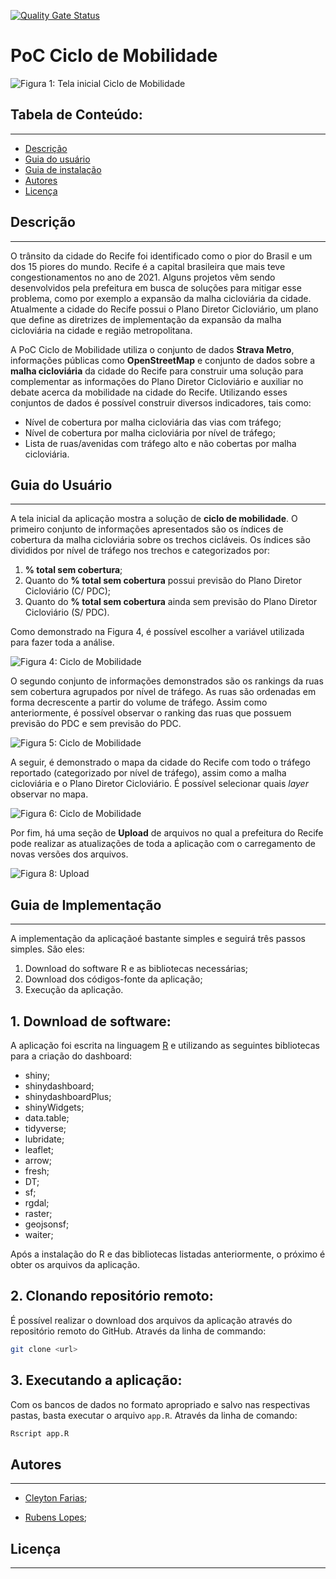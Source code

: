 [![Quality Gate Status](https://sonarcloud.io/api/project_badges/measure?project=EL-BID_mobilidadeTurismo&metric=alert_status)](https://sonarcloud.io/summary/new_code?id=EL-BID_mobilidadeTurismo)

# PoC Ciclo de Mobilidade

![Figura 1: Tela inicial Ciclo de Mobilidade](www/screen0.png)

## Tabela de Conteúdo:
---

- [Descrição](#descricao)
- [Guia do usuário](#guia-do-usuario)
- [Guia de instalação](#guia-de-instalacao)
- [Autores](#autores)
- [Licença](#licenca)

## Descrição <a name="descricao"></a>
---

O trânsito da cidade do Recife foi identificado como o pior do Brasil e um dos 15 piores do mundo. Recife é a capital brasileira que mais teve congestionamentos no ano de 2021.  Alguns projetos vêm sendo desenvolvidos pela prefeitura em busca de soluções para mitigar esse problema, como por exemplo a expansão da malha cicloviária da cidade. Atualmente a cidade do Recife possui o Plano Diretor Cicloviário, um plano que define as diretrizes de implementação da expansão da malha cicloviária na cidade e região metropolitana. 

A PoC Ciclo de Mobilidade utiliza o conjunto de dados **Strava Metro**, informações públicas como **OpenStreetMap** e conjunto de dados sobre a **malha cicloviária** da cidade do Recife para construir uma solução para complementar as informações do Plano Diretor Cicloviário e auxiliar no debate acerca da mobilidade na cidade do Recife. Utilizando esses conjuntos de dados é possível construir diversos indicadores, tais como:

- Nível de cobertura por malha cicloviária das vias com tráfego;
- Nível de cobertura por malha cicloviária por nível de tráfego;
- Lista de  ruas/avenidas com tráfego alto e não cobertas por malha cicloviária.


## Guia do Usuário <a name="guia-do-usuario"> </a>
---

A tela inicial da aplicação mostra a solução de **ciclo de mobilidade**. O primeiro conjunto de informações apresentados são os índices de cobertura da malha cicloviária sobre os trechos cicláveis.
Os índices são divididos por nível de tráfego nos trechos e categorizados por:

1. **% total sem cobertura**;
2. Quanto do **% total sem cobertura** possui previsão do Plano Diretor Cicloviário (C/ PDC);
3. Quanto do **% total sem cobertura** ainda sem previsão do Plano Diretor Cicloviário (S/ PDC).

Como demonstrado na Figura 4, é possível escolher a variável utilizada para fazer toda a análise. 

![Figura 4: Ciclo de Mobilidade](www/screen1.png)

O segundo conjunto de informações demonstrados são os rankings da ruas sem cobertura agrupados por nível de tráfego. As ruas são ordenadas em forma decrescente a partir do volume de tráfego. Assim como anteriormente, é possível observar o ranking das ruas que possuem previsão do PDC e sem previsão do PDC.

![Figura 5: Ciclo de Mobilidade](www/screen2.png)

A seguir, é demonstrado o mapa da cidade do Recife com todo o tráfego reportado (categorizado por nível de tráfego), assim como a malha cicloviária e o Plano Diretor Cicloviário. É possível selecionar quais *layer* observar no mapa. 

![Figura 6: Ciclo de Mobilidade](www/screen3.png)

Por fim, há uma seção de **Upload** de arquivos no qual a prefeitura do Recife pode realizar as atualizações de toda a aplicação com o carregamento de novas versões dos arquivos.

![Figura 8: Upload](www/screen4.png)

## Guia de Implementação  <a name="guia-do-implementacao"> </a>
---
A implementação da aplicaçãoé bastante simples e seguirá três passos simples. São eles:

1. Download do software R e as bibliotecas necessárias;
2. Download dos códigos-fonte da aplicação;
3. Execução da aplicação.

## 1. Download de software:

A aplicação foi escrita na linguagem [R](https://www.r-project.org/) e utilizando as seguintes bibliotecas para a criação do dashboard:

- shiny;
- shinydashboard;
- shinydashboardPlus;
- shinyWidgets;
- data.table;
- tidyverse;
- lubridate;
- leaflet;	
- arrow;
- fresh;
- DT;
- sf;
- rgdal;
- raster;
- geojsonsf;
- waiter;

Após a instalação do R e das bibliotecas listadas anteriormente, o próximo é obter os arquivos da aplicação.

## 2. Clonando repositório remoto: 

É possível realizar o download dos arquivos da aplicação através do repositório remoto do GitHub. Através da linha de commando:

```sh
git clone <url>
```

## 3. Executando a aplicação:

Com os bancos de dados no formato apropriado e salvo nas respectivas pastas, basta executar o arquivo `app.R`. Através da linha de comando:

```sh
Rscript app.R
```


## Autores <a name="autores"></a>
---

- [Cleyton Farias](mailto:cleytonfarias@outlook.com "e-mail");

- [Rubens Lopes](mailto:lps.rubens@gmail.com "e-mail");


## Licença
---
